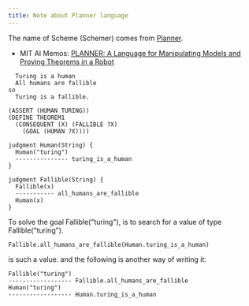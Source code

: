 ```yaml
---
title: Note about Planner language
---
```


The name of Scheme (Schemer) comes from [Planner](<https://en.wikipedia.org/wiki/Planner_(programming_language)>).

- MIT AI Memos: [PLANNER: A Language for Manipulating Models and Proving Theorems in a Robot](https://dspace.mit.edu/handle/1721.1/6171)

```human
  Turing is a human
  All humans are fallible
so
  Turing is a fallible.
```

```planner
(ASSERT (HUMAN TURING))
(DEFINE THEOREM1
  (CONSEQUENT (X) (FALLIBLE ?X)
    (GOAL (HUMAN ?X))))
```

```cicada
judgment Human(String) {
  Human("turing")
  --------------- turing_is_a_human
}

judgment Fallible(String) {
  Fallible(x)
  ----------- all_humans_are_fallible
  Human(x)
}
```

To solve the goal Fallible("turing"),
is to search for a value of type Fallible("turing").

```
Fallible.all_humans_are_fallible(Human.turing_is_a_human)
```

is such a value. and the following is another way of writing it:

```
Fallible("turing")
------------------ Fallible.all_humans_are_fallible
Human("turing")
------------------ Human.turing_is_a_human
```
